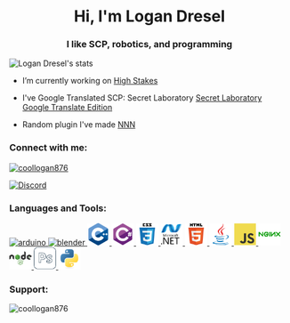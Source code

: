 <h1 align="center">Hi, I'm Logan Dresel</h1>
<h3 align="center">I like SCP, robotics, and programming</h3>

![Logan Dresel's stats](https://github-readme-stats.vercel.app/api?username=coollogan876&show_icons=true&theme=radical)

- I’m currently working on [High Stakes](https://github.com/9204A-B/HighStakes)

- I've Google Translated SCP: Secret Laboratory [Secret Laboratory Google Translate Edition](https://github.com/The-Anomalous-Zone/SLGTE)

- Random plugin I've made [NNN](https://github.com/The-Anomalous-Zone/NNN)

<h3 align="left">Connect with me:</h3>
<p align="left">
<a href="https://www.youtube.com/c/coollogan876" target="blank"><img align="center" src="https://raw.githubusercontent.com/rahuldkjain/github-profile-readme-generator/master/src/images/icons/Social/youtube.svg" alt="coollogan876" height="30" width="40" /></a>
</p>

[![Discord](https://img.shields.io/discord/1071781134033236028?label=Discord&color=%230d98ba)](https://discord.gg/E86dwhPCXj)

<h3 align="left">Languages and Tools:</h3>
<p align="left"> <a href="https://www.arduino.cc/" target="_blank" rel="noreferrer"> <img src="https://cdn.worldvectorlogo.com/logos/arduino-1.svg" alt="arduino" width="40" height="40"/> </a> <a href="https://www.blender.org/" target="_blank" rel="noreferrer"> <img src="https://download.blender.org/branding/community/blender_community_badge_white.svg" alt="blender" width="40" height="40"/> </a> <a href="https://www.w3schools.com/cpp/" target="_blank" rel="noreferrer"> <img src="https://raw.githubusercontent.com/devicons/devicon/master/icons/cplusplus/cplusplus-original.svg" alt="cplusplus" width="40" height="40"/> </a> <a href="https://www.w3schools.com/cs/" target="_blank" rel="noreferrer"> <img src="https://raw.githubusercontent.com/devicons/devicon/master/icons/csharp/csharp-original.svg" alt="csharp" width="40" height="40"/> </a> <a href="https://www.w3schools.com/css/" target="_blank" rel="noreferrer"> <img src="https://raw.githubusercontent.com/devicons/devicon/master/icons/css3/css3-original-wordmark.svg" alt="css3" width="40" height="40"/> </a> <a href="https://dotnet.microsoft.com/" target="_blank" rel="noreferrer"> <img src="https://raw.githubusercontent.com/devicons/devicon/master/icons/dot-net/dot-net-original-wordmark.svg" alt="dotnet" width="40" height="40"/> </a> <a href="https://www.w3.org/html/" target="_blank" rel="noreferrer"> <img src="https://raw.githubusercontent.com/devicons/devicon/master/icons/html5/html5-original-wordmark.svg" alt="html5" width="40" height="40"/> </a> <a href="https://www.java.com" target="_blank" rel="noreferrer"> <img src="https://raw.githubusercontent.com/devicons/devicon/master/icons/java/java-original.svg" alt="java" width="40" height="40"/> </a> <a href="https://developer.mozilla.org/en-US/docs/Web/JavaScript" target="_blank" rel="noreferrer"> <img src="https://raw.githubusercontent.com/devicons/devicon/master/icons/javascript/javascript-original.svg" alt="javascript" width="40" height="40"/> </a> <a href="https://www.nginx.com" target="_blank" rel="noreferrer"> <img src="https://raw.githubusercontent.com/devicons/devicon/master/icons/nginx/nginx-original.svg" alt="nginx" width="40" height="40"/> </a> <a href="https://nodejs.org" target="_blank" rel="noreferrer"> <img src="https://raw.githubusercontent.com/devicons/devicon/master/icons/nodejs/nodejs-original-wordmark.svg" alt="nodejs" width="40" height="40"/> </a> <a href="https://www.photoshop.com/en" target="_blank" rel="noreferrer"> <img src="https://raw.githubusercontent.com/devicons/devicon/master/icons/photoshop/photoshop-line.svg" alt="photoshop" width="40" height="40"/> </a> <a href="https://www.python.org" target="_blank" rel="noreferrer"> <img src="https://raw.githubusercontent.com/devicons/devicon/master/icons/python/python-original.svg" alt="python" width="40" height="40"/> </a> </p>

<h3 align="left">Support:</h3>
<p><a href="https://www.patreon.com/coollogan876"> <img align="left" src="[https://cdn.buymeacoffee.com/buttons/v2/default-yellow.png](https://lh3.googleusercontent.com/fife/ALs6j_G_-Zw5oQwFmh_Ph8WySWq8KkqpNsAykYqpBT05hie8P0iEel1afDm3qzM9GpKDRzhYT3nammgdZpt73aMrHi99iGqkEN80EBOpK5i-h_GnOEDZiO4_qXOLkZ21286EhoORsuQJjG_FFn2sRC3mQXCi2Nr1vzULQUp_iY2mfFJ01VF48rYp61-_8f1Tbz27MWTP9taH49rNctMFgT31zId1sG7tlqsPK3_LMVWFMu7pxeFB4W_JWoI5BoizxROel0PECamli5zGrmi8ZfiLl-KNtItcEo6FbB3-6wM5t6cMgcuyJb1vTtiy_zqnyg4fy2bTmrIjbzIqtheIU-qsDx7SN0HwYFYdeuNhtguBo4nrQTaExvmuxmvua6Ni5rd3dbWtKjR1MfVRIH9mCvzenuGarjGugnlShv4fJlSzTIf8l0L2yDxKEDHEfTpY9BUrkdTye0t_zzxxblGqY3nqsuSNhdmZqZDrR0Yx5HVyzL_4NV80dw7SPRBZjxM0EBmV2fV-bcKDwrK4S6CnMwhWF9ODoLylT_hRJfX4p0AVlMIAVv50fhjWk4AVQHjpSafmBQSGMMF4FzXAq-OOF9MrA1ExMEuh08DWnC1n6l79vQicxOpNkVt4SdEqBFsnVpWPLI6LRCW9mmttrEkcZ0GV7sbah0hW0aVh9Vk5P93Dqz4NtbLoQI9LSOQENL31HpdrlkerJwVlRrplhTPy75MHfW6mTXvRu9fmdKH08YXyxnWhsVvRwkqNYOoAP89f6Pu5TldkqF6KGpkWcyTImutrLwViSl-GrMWhuH4qCjmJrBbxR_US-jhwl5-ayOQ9oyuogyMc2xHcWHP5TpxqmhkNJIfLi10hEE4zzFS50voneV2XNdn-xMWupY_A8wQgR3XomRJNwQDnU4MZC2KEADthtJTxy8xXTyWs0ezwHycgyv1OBd32OrH7Xn9u5YMA3kYdkJiOwu0xddQoYWtapLc_JxlBAp3GoFdUsqenKxzV0TfUUh9yzDI6E7_ewagrJY7uAvxZ9moTMIlvFbK0_aJJf0pPLw3RZ_SmmQLkN-g-pVPbj3yBGtEkMb-WisPZzBDNd6KVa2yOfxqPUnn1S_Y1QLKGaOmgzfx8nmU5gRkrO3e2h3ZvMuyZSm55ZR0FADPlek2bVk2PufwJnmHvy9VIpnL8opSWC3ryVIlR0eGsxMnxHNdQlbKXMQKLi7YaArTkripPIe__s31ibpUAr7_tpn7eBY8G5fSR1LFVmZS8mqzO9Hzl-qMghye7eUGf-C-oWfoTC28qwu_Vbml76r0sexy6fSIQZ3R7fy1olTxIYcS9Qg8PAn34uNag9PN3U6sU3_E2NLvE3Lf6_CaKwvnoc-4sIpKdfQ8NHUs6QlrEPZaJ_3HqtTMAwjPpV96R_yvRfdjCGQiFonBHhGTMPDG8RnAHM5qj81oZ2Zd1FkfVMqzIQ2f6Pf1qH8M8dBIyzutKgOpPcxvJtDxSIgoBnLG5LLOlcOaxkR7-PZzoXMHNRhuA3e_F14mbrGK4yMoIkyRht7_XxpTvZY2gvRGi8QH4iTGaen1C85wfwhLAMdFzLCyK8GE111DjFdxt-4cPYz2OrbFlrbwizY7hrdXQBAtWfYWYl7LamhyV8hnOC5ayFgzmFTzYLC-Qz3r1TuxxmjC2ctrdI76CBqBaO0y8RzkD7kz4DAHH8vV_gI3J-DAjfNzeMOSV9Hml-afTOgx1g_NP=w210-h50)" alt="coollogan876" /></a></p><br><br>

